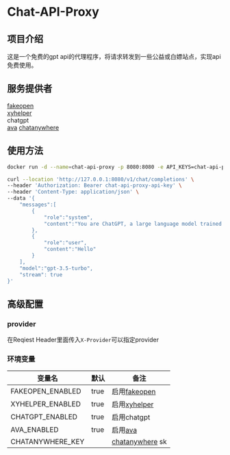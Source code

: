 # Chat-API-Proxy

## 项目介绍
这是一个免费的gpt api的代理程序，将请求转发到一些公益或白嫖站点，实现api免费使用。

## 服务提供者
[fakeopen](https://ai.fakeopen.com/)  
[xyhelper](https://xyhelper.cn/)  
chatgpt  
[ava](https://ava-ai-ef611.web.app/)
[chatanywhere](https://github.com/chatanywhere/GPT_API_free)
## 使用方法

```bash
docker run -d --name=chat-api-proxy -p 8080:8080 -e API_KEYS=chat-api-proxy-api-key --rm furacas/chat-api-proxy:latest
```

```bash
curl --location 'http://127.0.0.1:8080/v1/chat/completions' \
--header 'Authorization: Bearer chat-api-proxy-api-key' \
--header 'Content-Type: application/json' \
--data '{
    "messages":[
        {
            "role":"system",
            "content":"You are ChatGPT, a large language model trained by OpenAI.\nCarefully heed the user'\''s instructions. \nRespond using Markdown."
        },
        {
            "role":"user",
            "content":"Hello"
        }
    ],
    "model":"gpt-3.5-turbo",
    "stream": true
}'
```

## 高级配置

### provider
在Reqiest Header里面传入`X-Provider`可以指定provider
### 环境变量


| 变量名              | 默认  | 备注                                                       |
|------------------|-----|----------------------------------------------------------|
| FAKEOPEN_ENABLED | true | 启用[fakeopen](https://ai.fakeopen.com/)                                                        |
| XYHELPER_ENABLED |  true    | 启用[xyhelper](https://xyhelper.cn/)                                               |
| CHATGPT_ENABLED  |   true   | 启用chatgpt                                                |
| AVA_ENABLED      |  true    | 启用[ava](https://ava-ai-ef611.web.app/)                                                       |
| CHATANYWHERE_KEY      |      | [chatanywhere](https://github.com/chatanywhere/GPT_API_free) sk |












